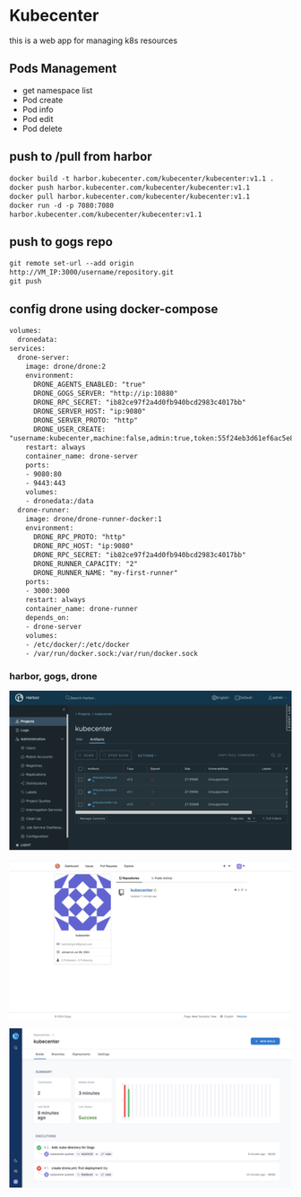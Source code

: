 # Kubecenter


this is a web app for managing k8s resources



## Pods Management
- get namespace list 
- Pod create
- Pod info
- Pod edit
- Pod delete

## push to /pull from harbor

```docker
docker build -t harbor.kubecenter.com/kubecenter/kubecenter:v1.1 .
docker push harbor.kubecenter.com/kubecenter/kubecenter:v1.1      
docker pull harbor.kubecenter.com/kubecenter/kubecenter:v1.1
docker run -d -p 7080:7080 harbor.kubecenter.com/kubecenter/kubecenter:v1.1
```


## push to gogs repo

```
git remote set-url --add origin http://VM_IP:3000/username/repository.git
git push
```


## config drone using docker-compose
```
volumes: 
  dronedata:
services:
  drone-server:
    image: drone/drone:2
    environment:
      DRONE_AGENTS_ENABLED: "true"
      DRONE_GOGS_SERVER: "http://ip:10880"
      DRONE_RPC_SECRET: "ib82ce97f2a4d0fb940bcd2983c4017bb"
      DRONE_SERVER_HOST: "ip:9080"
      DRONE_SERVER_PROTO: "http"
      DRONE_USER_CREATE: "username:kubecenter,machine:false,admin:true,token:55f24eb3d61ef6ac5e83d550178638dc"
    restart: always
    container_name: drone-server
    ports:
    - 9080:80
    - 9443:443
    volumes:
    - dronedata:/data
  drone-runner:
    image: drone/drone-runner-docker:1
    environment:
      DRONE_RPC_PROTO: "http"
      DRONE_RPC_HOST: "ip:9080"
      DRONE_RPC_SECRET: "ib82ce97f2a4d0fb940bcd2983c4017bb"
      DRONE_RUNNER_CAPACITY: "2"
      DRONE_RUNNER_NAME: "my-first-runner"
    ports:
    - 3000:3000
    restart: always
    container_name: drone-runner
    depends_on:
    - drone-server
    volumes:
    - /etc/docker/:/etc/docker
    - /var/run/docker.sock:/var/run/docker.sock
```


### harbor, gogs, drone

![harbor](./imgs/harbor.png)


![gogs](./imgs/gogs.png)


![drone](./imgs/drone.png)